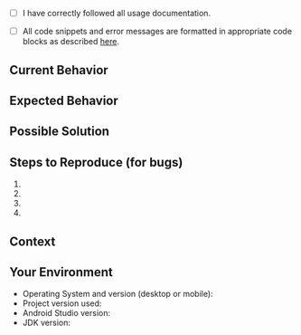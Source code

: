 
<!--- Provide a general summary of the issue in the Title above -->

<!--  BUG REPORT -->
<!--- Make sure these boxes are checked before submitting issue -->
<!--  If this is NOT a bug report, you can delete this checklist. -->

- [ ] I have correctly followed all usage documentation.
- [ ] All code snippets and error messages are formatted in appropriate code blocks as described [here](https://help.github.com/articles/creating-and-highlighting-code-blocks/).



## Current Behavior
<!--- If describing a bug, tell us what happens instead of the expected behavior -->
<!--- If suggesting a change/improvement, explain the difference from current behavior -->


## Expected Behavior
<!--- If you're describing a bug, tell us what should happen -->
<!--- If you're suggesting a change/improvement, tell us how it should work -->



## Possible Solution
<!--- Not obligatory, but suggest a fix/reason for the bug, -->
<!--- or ideas how to implement the addition or change -->

## Steps to Reproduce (for bugs)
<!--- Provide a link to a live example, or an unambiguous set of steps to -->
<!--- reproduce this bug. Include code to reproduce, if relevant (See: https://gist.github.com/) -->
1.  
2.  
3.  
4.  


## Context
<!--- How has this issue affected you? What are you trying to accomplish? -->
<!--- Providing context helps us come up with a solution that is most useful in the real world -->

## Your Environment
<!--- Include as many relevant details about the environment you experienced the bug in. -->
* Operating System and version (desktop or mobile):
* Project version used:
* Android Studio version:
* JDK version:
